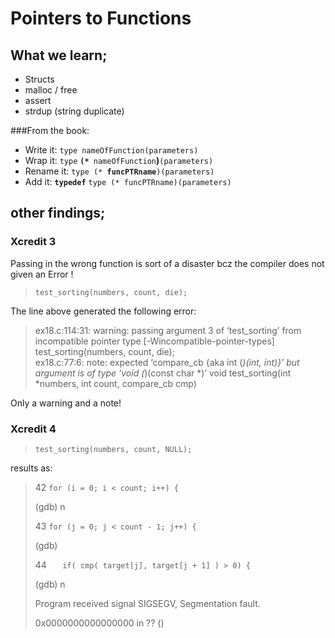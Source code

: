 # Pointers to Functions

## What we learn;
* Structs
* malloc / free
* assert
* strdup (string duplicate)


###From the book:
* Write it: `type nameOfFunction(parameters)`
* Wrap it: `type` **`(*`**` nameOfFunction`**)**`(parameters)`
* Rename it: `type (* `**`funcPTRname`**`)(parameters)`
* Add it: **`typedef`** `type (* funcPTRname)(parameters)`

## other findings;
### Xcredit 3
Passing in the wrong function is sort of a disaster bcz the compiler does not given an Error !

> `test_sorting(numbers, count, die);`

The line above generated the following error:
> ex18.c:114:31: warning: passing argument 3 of ‘test_sorting’ from incompatible pointer type [-Wincompatible-pointer-types]
>  test_sorting(numbers, count, die);                               
> ex18.c:77:6: note: expected ‘compare_cb {aka int (*)(int,  int)}’ but argument is of type ‘void (*)(const char *)’
> void test_sorting(int *numbers, int count, compare_cb cmp)

Only a warning and a note!


### Xcredit 4

> `test_sorting(numbers, count, NULL);`

results as:

> 42		`for (i = 0; i < count; i++) {`
> 
> (gdb) n
> 
> 43			`for (j = 0; j < count - 1; j++) {`
> 
> (gdb)
> 
> 44			`	if( cmp( target[j], target[j + 1] ) > 0) {`
> 
> (gdb) n
> 
> Program received signal SIGSEGV, Segmentation fault.
> 
> 0x0000000000000000 in ?? ()
